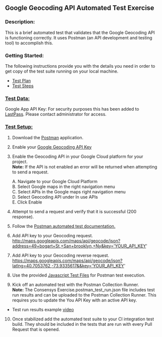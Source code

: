 

<h2>Google Geocoding API Automated Test Exercise</h2>

<h3>Description:</h3>

This is a brief automated test that validates that the Google Geocoding API is functioning correctly. It uses Postman (an API development and testing tool) to accomplish this.


<h3>Getting Started:</h3>

The following instructions provide you with the details you need in order to get copy of the test suite running on your local machine.

<ul>
<li><a href="https://docs.google.com/document/d/e/2PACX-1vTrZtog6zc40Xo2j5mSHJXpLbA5B6MFVFxRfIj5MwLzieY-J6ceSwtUXZrSFXGcku41JDs1L0c094yc/pub">Test Plan</a></li>


<li><a href="https://docs.google.com/spreadsheets/d/e/2PACX-1vQ0yJPKghz6r3dE4V_opcBYlL904Xfk9CQC-AWD71zPR9cV_JmBlw_MKNzExRHDnYt3x-TPiSGkzC3A/pubhtml">Test Steps</a></li>

</ul>

<h3><u>Test Data:</u></h3>

Google App API Key: For security purposes this has been added to <a href="https://www.lastpass.com/">LastPass</a>.  Please contact administrator for access.


<u><h3>Test Setup:</h3></u>

1. Download the <a href="https://www.getpostman.com/apps">Postman</a> application.


2. Enable your <a href="https://developers.google.com/maps/documentation/geocoding/get-api-key">Google Geocoding API Key</a> 

3. Enable the Geocoding API in your Google Cloud platform for your project. <br>
<b>Note:</b> If the API is not enabled an error will be returned when attempting to send a request.


	A. Navigate to your Google Cloud Platform <br>
	B. Select Google maps in the right navigation menu <br>
	C. Select APIs in the Google maps right navigation menu <br>
	D. Select Geocoding API under In use APIs <br>
	E. Click Enable

4. Attempt to send a request and verify that it is successful (200 response).

5. Follow the <a href="http://blog.getpostman.com/2014/03/07/writing-automated-tests-for-apis-using-postman/">Postman automated test documentation.</a>

6. Add API key to your Geocoding request.<br>
http://maps.googleapis.com/maps/api/geocode/json?address=49+bogart+St,+San+brooklyn,+Ny&key='YOUR_API_KEY'

7. Add API key to your Geocoding reverse request.<br>
https://maps.googleapis.com/maps/api/geocode/json?latlng=40.7053762,-73.9335617&&key='YOUR_API_KEY'

8. Use the provided <a href="https://github.com/rharley77/Consensys-API-Automation-Exercise/tree/master/Postman%20Test%20Files"> Javascript Test Files</a> for Postman test execution.

9. Kick off an automated test with the Postman Collection Runner. <br>
<b>Note:</b> The Consensys Exercise.postman_test_run.json file includes test run results and can be uploaded to the Postman Collection Runner. This requires you to update the You API Key with an active API key.
<ul>
<li>Test run results example <a href="https://screencast.com/t/i9nFSpJGA">video</a></li>
</ul>

10. Once stabilized add the automated test suite to your CI integration test build. They should be included in the tests that are run with every Pull Request that is opened.

